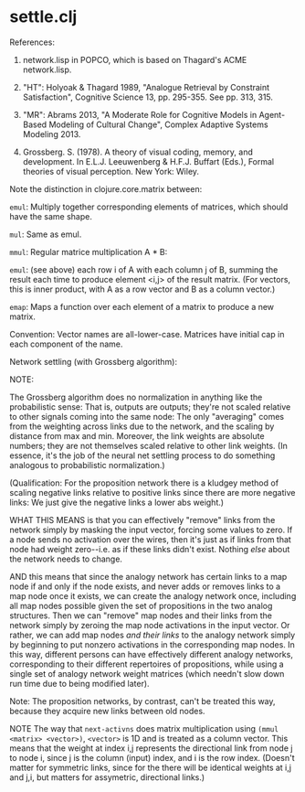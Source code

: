 settle.clj
=======

References:

1. network.lisp in POPCO, which is based on Thagard's ACME network.lisp.

2. "HT": Holyoak & Thagard 1989, "Analogue Retrieval by Constraint
Satisfaction", Cognitive Science 13, pp. 295-355. See pp. 313, 315.

3. "MR": Abrams 2013, "A Moderate Role for Cognitive Models in Agent-Based 
Modeling of Cultural Change", Complex Adaptive Systems Modeling 2013.

4. Grossberg. S. (1978). A theory of visual coding, memory, and development.
In E.L.J. Leeuwenberg & H.F.J. Buffart (Eds.), Formal theories of visual 
perception. New York: Wiley.

Note the distinction in clojure.core.matrix between:

`emul`: Multiply together corresponding elements of matrices,
which should have the same shape.

`mul`:  Same as emul.

`mmul`: Regular matrice multiplication A * B:

`emul`: (see above) each row i of A with each column j of B,
summing the result each time to produce element <i,j> of
the result matrix.  (For vectors, this is inner product,
with A as a row vector and B as a column vector.)

`emap`: Maps a function over each element of a matrix to produce a new
matrix.

Convention: Vector names are all-lower-case.  Matrices have initial cap
in each component of the name.

Network settling (with Grossberg algorithm):

NOTE: 

The Grossberg algorithm does no normalization in anything like
the probabilistic sense: That is, outputs are outputs; they're not scaled
relative to other signals coming into the same node:  The only "averaging"
comes from the weighting across links due to the network, and the scaling
by distance from max and min.  Moreover, the link weights are absolute
numbers; they are not themselves scaled relative to other link weights.
(In essence, it's the job of the neural net settling process to do 
something analogous to probabilistic normalization.)

(Qualification: For the proposition network there is a kludgey method of
scaling negative links relative to positive links since there are more
negative links: We just give the negative links a lower abs weight.)

WHAT THIS MEANS is that you can effectively "remove" links from the 
network simply by masking the input vector, forcing some values to zero.
If a node sends no activation over the wires, then it's just as if links
from that node had weight zero--i.e. as if these links didn't exist.
Nothing *else* about the network needs to change.

AND this means that since the analogy network has certain links to a 
map node if and only if the node exists, and never adds or removes links
to a map node once it exists, we can create the analogy network once,
including all map nodes possible given the set of propositions in the
two analog structures.  Then we can "remove" map nodes and their
links from the network simply by zeroing the map node activations in
the input vector.  Or rather, we can add map nodes *and their links*
to the analogy network simply by beginning to put nonzero activations 
in the corresponding map nodes.  In this way, different persons can
have effectively different analogy networks, corresponding to their
different repertoires of propositions, while using a single set of
analogy network weight matrices (which needn't slow down run time
due to being modified later).

Note: The proposition networks, by contrast, can't be treated this way,
because they acquire new links between old nodes.

NOTE The way that `next-activns` does matrix multiplication using `(mmul
<matrix> <vector>)`, `<vector>` is 1D and is treated as a column vector.
This means that the weight at index i,j represents the directional link
from node j to node i, since j is the column (input) index, and i is the
row index.  (Doesn't matter for symmetric links, since for the there
will be identical weights at i,j and j,i, but matters for assymetric,
directional links.)


